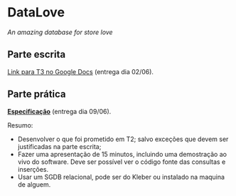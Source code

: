 # DataLove
_An amazing database for store love_

## Parte escrita
[Link para T3 no Google Docs](https://docs.google.com/document/d/1bWyk3xRlpup9H-jTxx2dAkVM_91c94KdML-5VZgI2u8/edit?usp=sharing) (entrega dia 02/06).

## Parte prática
__[Especificação](http://www.ic.unicamp.br/~cmbm/MC536/trab30117.pdf)__ (entrega dia 09/06).

Resumo:
-  Desenvolver o que foi prometido em T2; salvo exceções que devem ser justificadas na parte escrita;
- Fazer uma apresentação de 15 minutos, incluindo uma demostração ao vivo do software. Deve ser possível ver o código fonte das consultas e inserções.
- Usar um SGDB relacional, pode ser do Kleber ou instalado na maquina de alguem.
